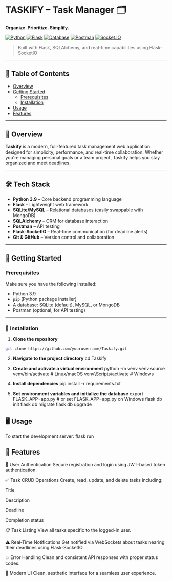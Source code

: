 # TASKIFY – Task Manager 🗂️

**Organize. Prioritize. Simplify.**

[![Python](https://img.shields.io/badge/Python-3.9-blue.svg)](https://www.python.org/)
[![Flask](https://img.shields.io/badge/Framework-Flask-yellow.svg)](https://flask.palletsprojects.com/)
[![Database](https://img.shields.io/badge/Database-SQLite%20%7C%20MySQL%20%7C%20MongoDB-lightgrey.svg)](#)
[![Postman](https://img.shields.io/badge/API%20Tested%20With-Postman-orange.svg)](https://www.postman.com/)
[![Socket.IO](https://img.shields.io/badge/RealTime-Flask--SocketIO-ff69b4.svg)](https://flask-socketio.readthedocs.io/)

> Built with Flask, SQLAlchemy, and real-time capabilities using Flask-SocketIO

---

## 📑 Table of Contents

- [Overview](#overview)
- [Getting Started](#getting-started)
  - [Prerequisites](#prerequisites)
  - [Installation](#installation)
- [Usage](#usage)
- [Features](#features)

---

## 🧠 Overview

**Taskify** is a modern, full-featured task management web application designed for simplicity, performance, and real-time collaboration. Whether you're managing personal goals or a team project, Taskify helps you stay organized and meet deadlines.

---

## 🛠 Tech Stack

- **Python 3.9** – Core backend programming language  
- **Flask** – Lightweight web framework  
- **SQLite/MySQL** – Relational databases (easily swappable with MongoDB)  
- **SQLAlchemy** – ORM for database interaction  
- **Postman** – API testing  
- **Flask-SocketIO** – Real-time communication (for deadline alerts)  
- **Git & GitHub** – Version control and collaboration  

---

## 🚀 Getting Started

### Prerequisites

Make sure you have the following installed:

- Python 3.9  
- `pip` (Python package installer)
- A database: SQLite (default), MySQL, or MongoDB  
- Postman (optional, for API testing)

---

### 🔧 Installation

1. **Clone the repository**

```bash
git clone https://github.com/yourusername/Taskify.git
```

2. **Navigate to the project directory**
cd Taskify

3. **Create and activate a virtual environment**
python -m venv venv
source venv/bin/activate    # Linux/macOS
venv\Scripts\activate       # Windows

4. **Install dependencies**
pip install -r requirements.txt

5. **Set environment variables and initialize the database**
export FLASK_APP=app.py     # or set FLASK_APP=app.py on Windows
flask db init
flask db migrate
flask db upgrade

## 🖥️ Usage

To start the development server:
flask run

## 🌟 Features

🔐 User Authentication
Secure registration and login using JWT-based token authentication.

✅ Task CRUD Operations
Create, read, update, and delete tasks including:

Title

Description

Deadline

Completion status

📋 Task Listing
View all tasks specific to the logged-in user.

⚠️ Real-Time Notifications
Get notified via WebSockets about tasks nearing their deadlines using Flask-SocketIO.

💥 Error Handling
Clean and consistent API responses with proper status codes.

🎨 Modern UI
Clean, aesthetic interface for a seamless user experience.
